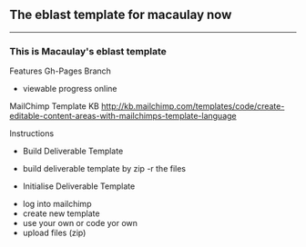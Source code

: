 ## The eblast template for macaulay now
- - -
### This is Macaulay's eblast template

Features Gh-Pages Branch
- viewable progress online

MailChimp Template KB
http://kb.mailchimp.com/templates/code/create-editable-content-areas-with-mailchimps-template-language

Instructions
* Build Deliverable Template
- build deliverable template by zip -r the files

* Initialise Deliverable Template
- log into mailchimp
- create new template
- use your own or code yor own
- upload files (zip)
